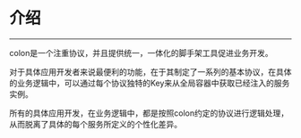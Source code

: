 # 介绍

---

colon是一个注重协议，并且提供统一，一体化的脚手架工具促进业务开发。


对于具体应用开发者来说最便利的功能，在于其制定了一系列的基本协议，在具体的业务逻辑中，可以通过每个协议独特的Key来从全局容器中获取已经注入的服务实例。

所有的具体应用开发，在业务逻辑中，都是按照colon约定的协议进行逻辑处理，从而脱离了具体的每个服务所定义的个性化差异。
